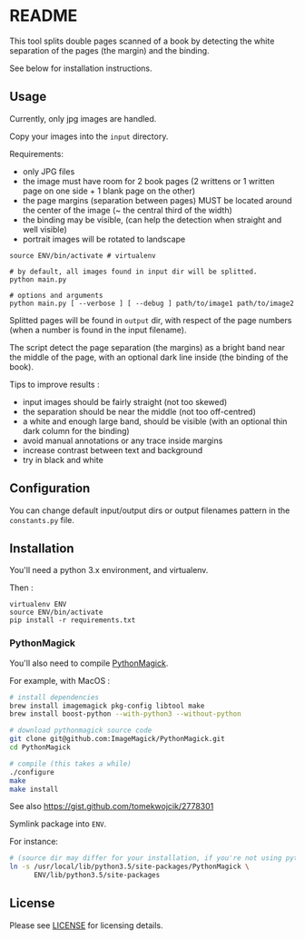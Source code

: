 # README

This tool splits double pages scanned of a book by detecting the white separation of the pages (the margin) and the binding.

See below for installation instructions.


## Usage

Currently, only jpg images are handled.

Copy your images into the `input` directory.

Requirements:
- only JPG files
- the image must have room for 2 book pages (2 writtens or 1 written page on one side + 1 blank page on the other)
- the page margins (separation between pages) MUST be located around the center of the image (~ the central third of the width)
- the binding may be visible, (can help the detection when straight and well visible)
- portrait images will be rotated to landscape

```
source ENV/bin/activate # virtualenv

# by default, all images found in input dir will be splitted.
python main.py

# options and arguments
python main.py [ --verbose ] [ --debug ] path/to/image1 path/to/image2
```

Splitted pages will be found in `output` dir, with respect of the page numbers (when a number is found in the input filename).

The script detect the page separation (the margins) as a bright band near the middle of the page, with an optional dark line inside (the binding of the book).

Tips to improve results :

- input images should be fairly straight (not too skewed)
- the separation should be near the middle (not too off-centred)
- a white and enough large band, should be visible (with an optional thin dark column for the binding)
- avoid manual annotations or any trace inside margins
- increase contrast between text and background
- try in black and white

## Configuration

You can change default input/output dirs or output filenames pattern in the `constants.py` file.

## Installation

You'll need a python 3.x environment, and virtualenv.

Then :

```
virtualenv ENV
source ENV/bin/activate
pip install -r requirements.txt
```

### PythonMagick
You'll also need to compile [PythonMagick](https://github.com/ImageMagick/PythonMagick).

For example, with MacOS :

```sh
# install dependencies
brew install imagemagick pkg-config libtool make
brew install boost-python --with-python3 --without-python

# download pythonmagick source code
git clone git@github.com:ImageMagick/PythonMagick.git
cd PythonMagick

# compile (this takes a while)
./configure
make
make install
```

See also https://gist.github.com/tomekwojcik/2778301


Symlink package into `ENV`.

For instance:

```sh
# (source dir may differ for your installation, if you're not using python 3.5 for instance)
ln -s /usr/local/lib/python3.5/site-packages/PythonMagick \
      ENV/lib/python3.5/site-packages
```

## License

Please see [LICENSE](https://github.com/colinux/split-double-pages/blob/master/LICENSE) for licensing details.
